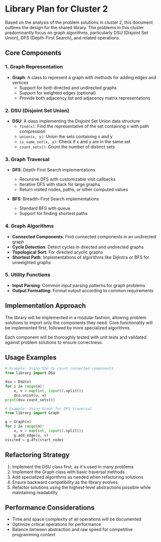 # Library Plan for Cluster 2

Based on the analysis of the problem solutions in cluster 2, this document outlines the design for the shared library. The problems in this cluster predominantly focus on graph algorithms, particularly DSU (Disjoint Set Union), DFS (Depth-First Search), and related operations.

## Core Components

### 1. Graph Representation

- **Graph**: A class to represent a graph with methods for adding edges and vertices
  - Support for both directed and undirected graphs
  - Support for weighted edges (optional)
  - Provide both adjacency list and adjacency matrix representations

### 2. DSU (Disjoint Set Union)

- **DSU**: A class implementing the Disjoint Set Union data structure
  - `find(x)`: Find the representative of the set containing x with path compression
  - `union(x, y)`: Union the sets containing x and y
  - `is_same_set(x, y)`: Check if x and y are in the same set
  - `count_sets()`: Count the number of distinct sets

### 3. Graph Traversal

- **DFS**: Depth-First Search implementations
  - Recursive DFS with customizable visit callbacks
  - Iterative DFS with stack for large graphs
  - Return visited nodes, paths, or other computed values

- **BFS**: Breadth-First Search implementations
  - Standard BFS with queue
  - Support for finding shortest paths

### 4. Graph Algorithms

- **Connected Components**: Find connected components in an undirected graph
- **Cycle Detection**: Detect cycles in directed and undirected graphs
- **Topological Sort**: For directed acyclic graphs
- **Shortest Path**: Implementations of algorithms like Dijkstra or BFS for unweighted graphs

### 5. Utility Functions

- **Input Parsing**: Common input parsing patterns for graph problems
- **Output Formatting**: Format output according to common requirements

## Implementation Approach

The library will be implemented in a modular fashion, allowing problem solutions to import only the components they need. Core functionality will be implemented first, followed by more specialized algorithms.

Each component will be thoroughly tested with unit tests and validated against problem solutions to ensure correctness.

## Usage Examples

```python
# Example: Using DSU to count connected components
from library import DSU

dsu = DSU(n)
for i in range(m):
    u, v = map(int, input().split())
    dsu.union(u, v)
print(dsu.count_sets())

# Example: Using Graph for DFS traversal
from library import Graph

g = Graph(n)
for i in range(m):
    u, v = map(int, input().split())
    g.add_edge(u, v)
visited = g.dfs(start_node)
```

## Refactoring Strategy

1. Implement the DSU class first, as it's used in many problems
2. Implement the Graph class with basic traversal methods
3. Add specialized algorithms as needed when refactoring solutions
4. Ensure backward compatibility as the library evolves
5. Refactor solutions using the highest-level abstractions possible while maintaining readability

## Performance Considerations

- Time and space complexity of all operations will be documented
- Optimize critical operations for performance
- Balance between abstraction and raw speed for competitive programming context